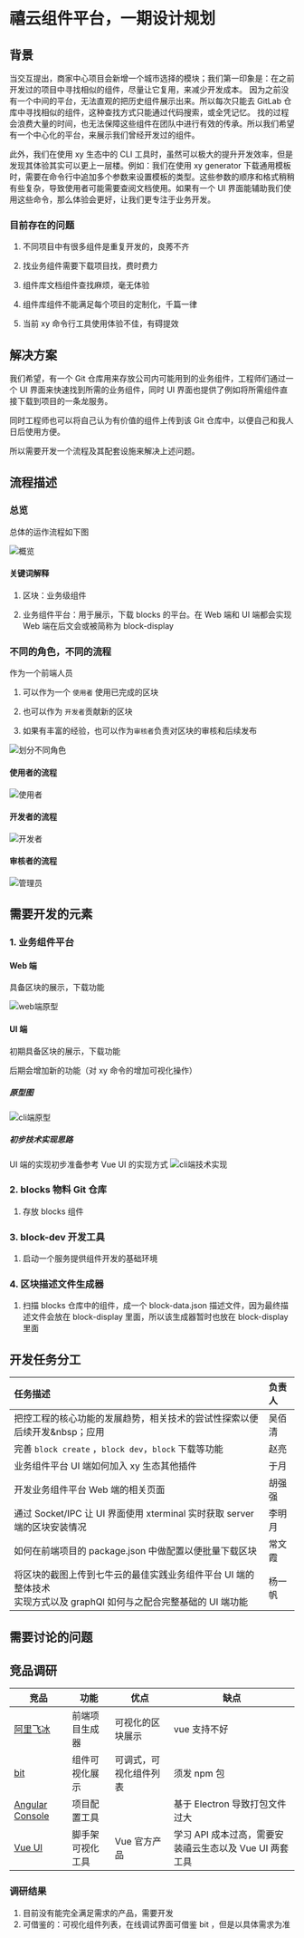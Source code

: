 #  禧云组件平台，一期设计规划

## 背景

当交互提出，商家中心项目会新增一个城市选择的模块；我们第一印象是：在之前开发过的项目中寻找相似的组件，尽量让它复用，来减少开发成本。
因为之前没有一个中间的平台，无法直观的把历史组件展示出来。所以每次只能去 GitLab 仓库中寻找相似的组件，这种查找方式只能通过代码搜索，或全凭记忆。
找的过程会浪费大量的时间，也无法保障这些组件在团队中进行有效的传承。所以我们希望有一个中心化的平台，来展示我们曾经开发过的组件。

此外，我们在使用 xy 生态中的 CLI 工具时，虽然可以极大的提升开发效率，但是发现其体验其实可以更上一层楼。例如：我们在使用 xy generator 下载通用模板时，需要在命令行中追加多个参数来设置模板的类型。这些参数的顺序和格式稍稍有些复杂，导致使用者可能需要查阅文档使用。如果有一个 UI 界面能辅助我们使用这些命令，那么体验会更好，让我们更专注于业务开发。


### 目前存在的问题

1. 不同项目中有很多组件是重复开发的，良莠不齐

2. 找业务组件需要下载项目找，费时费力

3. 组件库文档组件查找麻烦，毫无体验

4. 组件库组件不能满足每个项目的定制化，千篇一律

5. 当前 xy 命令行工具使用体验不佳，有碍提效



## 解决方案

我们希望，有一个 Git 仓库用来存放公司内可能用到的业务组件，工程师们通过一个 UI 界面来快速找到所需的业务组件，同时 UI 界面也提供了例如将所需组件直接下载到项目的一条龙服务。

同时工程师也可以将自己认为有价值的组件上传到该 Git 仓库中，以便自己和我人日后使用方便。

所以需要开发一个流程及其配套设施来解决上述问题。	



## 流程描述

### 总览

总体的运作流程如下图

![概览](概览.png)

#### 关键词解释

1. 区块：业务级组件

2. 业务组件平台：用于展示，下载 blocks 的平台。在 Web 端和 UI 端都会实现Web 端在后文会或被简称为 block-display



### 不同的角色，不同的流程

作为一个前端人员

1. 可以作为一个 `使用者` 使用已完成的区块

2. 也可以作为 `开发者`贡献新的区块

3. 如果有丰富的经验，也可以作为`审核者`负责对区块的审核和后续发布

![划分不同角色](划分不同角色.png)



#### 使用者的流程

![使用者](使用者.png)



#### 开发者的流程

![开发者](开发者.png)

#### 审核者的流程

![管理员](管理员.png)





## 需要开发的元素

### 1. 业务组件平台

#### Web 端

具备区块的展示，下载功能

![web端原型](web端原型.png)



#### UI 端

初期具备区块的展示，下载功能

后期会增加新的功能（对 xy 命令的增加可视化操作）

##### 原型图

![cli端原型](cli端原型.png)

##### 初步技术实现思路

UI 端的实现初步准备参考 Vue UI 的实现方式
![cli端技术实现](cli端技术实现.png)






### 2. blocks 物料 Git 仓库

1. 存放 blocks 组件



### 3. block-dev 开发工具

1. 启动一个服务提供组件开发的基础环境



### 4. 区块描述文件生成器

1. 扫描 blocks 仓库中的组件，成一个 block-data.json 描述文件，因为最终描述文件会放在 block-display 里面，所以该生成器暂时也放在 block-display 里面



## 开发任务分工


| 任务描述                                   |负责人|
| :-------------------------- | :-------------------------------------------------------- |
| 把控工程的核心功能的发展趋势，相关技术的尝试性探索以便后续开发&nbsp；应用 | 吴佰清                                                    |
| 完善 `block create` ，`block dev`，`block` 下载等功能        | 赵亮                                                      |
| 业务组件平台 UI 端如何加入 xy 生态其他插件                   | 于月                                                      |
| 开发业务组件平台 Web 端的相关页面                            | 胡强强                                                    |
| 通过 Socket/IPC 让 UI 界面使用 xterminal 实时获取 server 端的区块安装情况 | 李明月                                                    |
| 如何在前端项目的 package.json 中做配置以便批量下载区块       | 常文霞                                                    |
|  将区块的截图上传到七牛云的最佳实践业务组件平台 UI 端的整体技术<br />实现方式以及 graphQl 如何与之配合完整基础的 UI 端功能 | 杨一帆                                                    |



## 需要讨论的问题



## 竞品调研

| 竞品                                                           | 功能               | 优点                   | 缺点                                                    |
| -------------------------------------------------------------- | ------------------ | ---------------------- | ------------------------------------------------------- |
| [阿里飞冰](https://ice.work/block)                             | 前端项目生成器     | 可视化的区块展示       | vue 支持不好                                            |
| [bit](https://bit.dev/components)                              | 组件可视化展示     | 可调式，可视化组件列表 | 须发 npm 包                                               |
| [Angular Console](https://angularconsole.com/)                 | 项目配置工具       |                        | 基于 Electron 导致打包文件过大                          |
| [Vue UI](https://cli.vuejs.org/zh/dev-guide/ui-info.html#logo) | 脚手架可视化工具  | Vue 官方产品           | 学习 API 成本过高，需要安装禧云生态以及 Vue UI 两套工具 |

### 调研结果
1. 目前没有能完全满足需求的产品，需要开发
2. 可借鉴的：可视化组件列表，在线调试界面可借鉴 bit ，但是以具体需求为准

 

 

 



